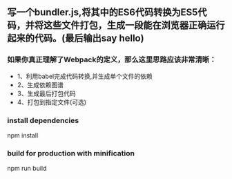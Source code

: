 ## 写一个bundler.js,将其中的ES6代码转换为ES5代码，并将这些文件打包，生成一段能在浏览器正确运行起来的代码。(最后输出say hello)

### 如果你真正理解了Webpack的定义，那么这里思路应该非常清晰：

 * 1、利用babel完成代码转换,并生成单个文件的依赖
 * 2、生成依赖图谱
 * 3、生成最后打包代码
 * 4、打包到指定文件(可选)


### install dependencies
npm install

### build for production with minification
npm run build